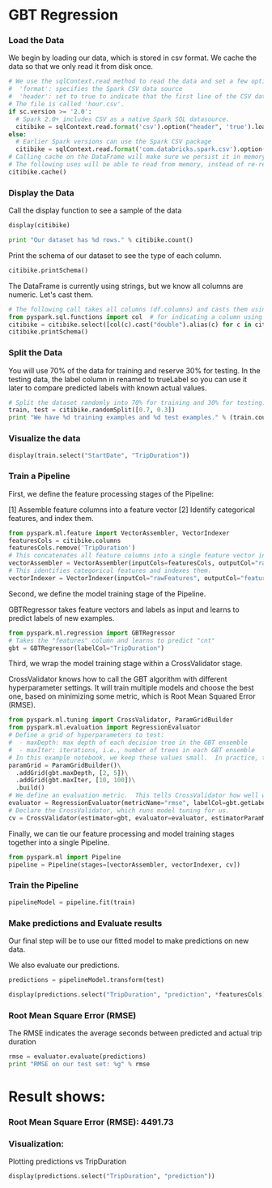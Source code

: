 
# GBT Regression


### Load the Data
We begin by loading our data, which is stored in csv format. We cache the data so that we only read it from disk once.


```python
# We use the sqlContext.read method to read the data and set a few options:
#  'format': specifies the Spark CSV data source
#  'header': set to true to indicate that the first line of the CSV data file is a header
# The file is called 'hour.csv'.
if sc.version >= '2.0':
  # Spark 2.0+ includes CSV as a native Spark SQL datasource.
  citibike = sqlContext.read.format('csv').option("header", 'true').load("/FileStore/tables/93pjcoa21493774548925/citibike2017.csv")
else:
  # Earlier Spark versions can use the Spark CSV package
  citibike = sqlContext.read.format('com.databricks.spark.csv').option("header", 'true').load("/FileStore/tables/93pjcoa21493774548925/citibike2017.csv")
# Calling cache on the DataFrame will make sure we persist it in memory the first time it is used.
# The following uses will be able to read from memory, instead of re-reading the data from disk.
citibike.cache()
```

### Display the Data
Call the display function to see a sample of the data


```python
display(citibike)
```


```python
print "Our dataset has %d rows." % citibike.count()
```

Print the schema of our dataset to see the type of each column.


```python
citibike.printSchema()
```

The DataFrame is currently using strings, but we know all columns are numeric. Let's cast them.


```python
# The following call takes all columns (df.columns) and casts them using Spark SQL to a numeric type (DoubleType).
from pyspark.sql.functions import col  # for indicating a column using a string in the line below
citibike = citibike.select([col(c).cast("double").alias(c) for c in citibike.columns])
citibike.printSchema()
```

### Split the Data
You will use 70% of the data for training and reserve 30% for testing. In the testing data, the label column in renamed to trueLabel so you can use it later to compare predicted labels with known actual values.


```python
# Split the dataset randomly into 70% for training and 30% for testing.
train, test = citibike.randomSplit([0.7, 0.3])
print "We have %d training examples and %d test examples." % (train.count(), test.count())
```

### Visualize the data


```python
display(train.select("StartDate", "TripDuration"))
```

### Train a Pipeline
First, we define the feature processing stages of the Pipeline:

[1] Assemble feature columns into a feature vector   [2] Identify categorical features, and index them.


```python
from pyspark.ml.feature import VectorAssembler, VectorIndexer
featuresCols = citibike.columns
featuresCols.remove('TripDuration')
# This concatenates all feature columns into a single feature vector in a new column "rawFeatures".
vectorAssembler = VectorAssembler(inputCols=featuresCols, outputCol="rawFeatures")
# This identifies categorical features and indexes them.
vectorIndexer = VectorIndexer(inputCol="rawFeatures", outputCol="features", maxCategories=4)
```

Second, we define the model training stage of the Pipeline.

GBTRegressor takes feature vectors and labels as input and learns to predict labels of new examples.


```python
from pyspark.ml.regression import GBTRegressor
# Takes the "features" column and learns to predict "cnt"
gbt = GBTRegressor(labelCol="TripDuration")
```

Third, we wrap the model training stage within a CrossValidator stage. 

CrossValidator knows how to call the GBT algorithm with different hyperparameter settings. It will train multiple models and choose the best one, based on minimizing some metric, which is Root Mean Squared Error (RMSE).


```python
from pyspark.ml.tuning import CrossValidator, ParamGridBuilder
from pyspark.ml.evaluation import RegressionEvaluator
# Define a grid of hyperparameters to test:
#  - maxDepth: max depth of each decision tree in the GBT ensemble
#  - maxIter: iterations, i.e., number of trees in each GBT ensemble
# In this example notebook, we keep these values small.  In practice, to get the highest accuracy, you would likely want to try deeper trees (10 or higher) and more trees in the ensemble (>100).
paramGrid = ParamGridBuilder()\
  .addGrid(gbt.maxDepth, [2, 5])\
  .addGrid(gbt.maxIter, [10, 100])\
  .build()
# We define an evaluation metric.  This tells CrossValidator how well we are doing by comparing the true labels with predictions.
evaluator = RegressionEvaluator(metricName="rmse", labelCol=gbt.getLabelCol(), predictionCol=gbt.getPredictionCol())
# Declare the CrossValidator, which runs model tuning for us.
cv = CrossValidator(estimator=gbt, evaluator=evaluator, estimatorParamMaps=paramGrid)
```

Finally, we can tie our feature processing and model training stages together into a single Pipeline.


```python
from pyspark.ml import Pipeline
pipeline = Pipeline(stages=[vectorAssembler, vectorIndexer, cv])
```

### Train the Pipeline


```python
pipelineModel = pipeline.fit(train)
```

### Make predictions and Evaluate results
Our final step will be to use our fitted model to make predictions on new data.

We also evaluate our predictions.


```python
predictions = pipelineModel.transform(test)
```


```python
display(predictions.select("TripDuration", "prediction", *featuresCols))
```

### Root Mean Square Error (RMSE)
The RMSE indicates the average seconds between predicted and actual trip duration


```python
rmse = evaluator.evaluate(predictions)
print "RMSE on our test set: %g" % rmse
```

# Result shows:
### Root Mean Square Error (RMSE): 4491.73

### Visualization: 
Plotting predictions vs TripDuration


```python
display(predictions.select("TripDuration", "prediction"))
```
